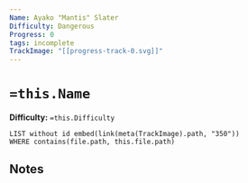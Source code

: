 ```yaml
---
Name: Ayako "Mantis" Slater
Difficulty: Dangerous
Progress: 0
tags: incomplete
TrackImage: "[[progress-track-0.svg]]"
---
```


# `=this.Name`
**Difficulty:** `=this.Difficulty`

```dataview
LIST without id embed(link(meta(TrackImage).path, "350"))
WHERE contains(file.path, this.file.path)
```

## Notes
